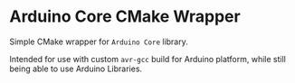 # Arduino Core CMake Wrapper

Simple CMake wrapper for `Arduino Core` library.

Intended for use with custom `avr-gcc` build for Arduino platform,
while still being able to use Arduino Libraries.
